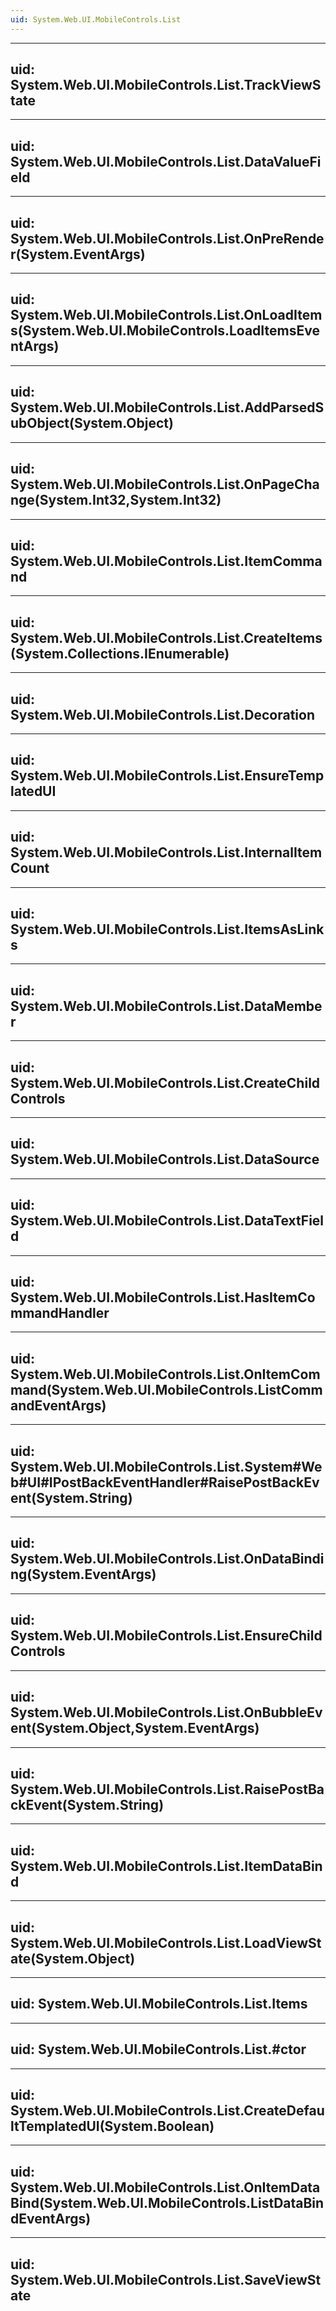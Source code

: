 ```yaml
---
uid: System.Web.UI.MobileControls.List
---
```


---
uid: System.Web.UI.MobileControls.List.TrackViewState
---

---
uid: System.Web.UI.MobileControls.List.DataValueField
---

---
uid: System.Web.UI.MobileControls.List.OnPreRender(System.EventArgs)
---

---
uid: System.Web.UI.MobileControls.List.OnLoadItems(System.Web.UI.MobileControls.LoadItemsEventArgs)
---

---
uid: System.Web.UI.MobileControls.List.AddParsedSubObject(System.Object)
---

---
uid: System.Web.UI.MobileControls.List.OnPageChange(System.Int32,System.Int32)
---

---
uid: System.Web.UI.MobileControls.List.ItemCommand
---

---
uid: System.Web.UI.MobileControls.List.CreateItems(System.Collections.IEnumerable)
---

---
uid: System.Web.UI.MobileControls.List.Decoration
---

---
uid: System.Web.UI.MobileControls.List.EnsureTemplatedUI
---

---
uid: System.Web.UI.MobileControls.List.InternalItemCount
---

---
uid: System.Web.UI.MobileControls.List.ItemsAsLinks
---

---
uid: System.Web.UI.MobileControls.List.DataMember
---

---
uid: System.Web.UI.MobileControls.List.CreateChildControls
---

---
uid: System.Web.UI.MobileControls.List.DataSource
---

---
uid: System.Web.UI.MobileControls.List.DataTextField
---

---
uid: System.Web.UI.MobileControls.List.HasItemCommandHandler
---

---
uid: System.Web.UI.MobileControls.List.OnItemCommand(System.Web.UI.MobileControls.ListCommandEventArgs)
---

---
uid: System.Web.UI.MobileControls.List.System#Web#UI#IPostBackEventHandler#RaisePostBackEvent(System.String)
---

---
uid: System.Web.UI.MobileControls.List.OnDataBinding(System.EventArgs)
---

---
uid: System.Web.UI.MobileControls.List.EnsureChildControls
---

---
uid: System.Web.UI.MobileControls.List.OnBubbleEvent(System.Object,System.EventArgs)
---

---
uid: System.Web.UI.MobileControls.List.RaisePostBackEvent(System.String)
---

---
uid: System.Web.UI.MobileControls.List.ItemDataBind
---

---
uid: System.Web.UI.MobileControls.List.LoadViewState(System.Object)
---

---
uid: System.Web.UI.MobileControls.List.Items
---

---
uid: System.Web.UI.MobileControls.List.#ctor
---

---
uid: System.Web.UI.MobileControls.List.CreateDefaultTemplatedUI(System.Boolean)
---

---
uid: System.Web.UI.MobileControls.List.OnItemDataBind(System.Web.UI.MobileControls.ListDataBindEventArgs)
---

---
uid: System.Web.UI.MobileControls.List.SaveViewState
---
